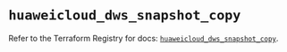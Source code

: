 # `huaweicloud_dws_snapshot_copy`

Refer to the Terraform Registry for docs: [`huaweicloud_dws_snapshot_copy`](https://registry.terraform.io/providers/huaweicloud/huaweicloud/1.71.1/docs/resources/dws_snapshot_copy).
